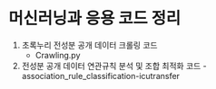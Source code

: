 # 머신러닝과 응용 코드 정리

1. 초록누리 전성분 공개 데이터 크롤링 코드
   - Crawling.py
2. 전성분 공개 데이터 연관규칙 분석 및 조합 최적화 코드
   -association_rule_classification-icutransfer
